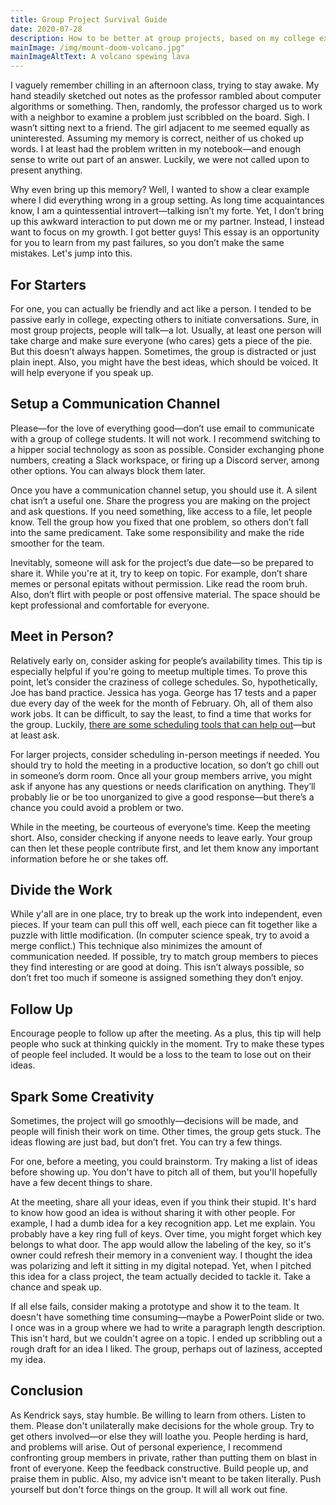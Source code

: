 ```yaml
---
title: Group Project Survival Guide
date: 2020-07-28
description: How to be better at group projects, based on my college experiences.
mainImage: /img/mount-doom-volcano.jpg"
mainImageAltText: A volcano spewing lava
---
```


I vaguely remember chilling in an afternoon class, trying to stay awake. My hand steadily sketched out notes as the professor rambled about computer algorithms or something. Then, randomly, the professor charged us to work with a neighbor to examine a problem just scribbled on the board. Sigh. I wasn’t sitting next to a friend. The girl adjacent to me seemed equally as uninterested. Assuming my memory is correct, neither of us choked up words. I at least had the problem written in my notebook—and enough sense to write out part of an answer. Luckily, we were not called upon to present anything.

Why even bring up this memory? Well, I wanted to show a clear example where I did everything wrong in a group setting. As long time acquaintances know, I am a quintessential introvert—talking isn’t my forte. Yet, I don’t bring up this awkward interaction to put down me or my partner. Instead, I instead want to focus on my growth. I got better guys! This essay is an opportunity for you to learn from my past failures, so you don’t make the same mistakes. Let's jump into this.

## For Starters

For one, you can actually be friendly and act like a person. I tended to be passive early in college, expecting others to initiate conversations. Sure, in most group projects, people will talk—a lot. Usually, at least one person will take charge and make sure everyone (who cares) gets a piece of the pie. But this doesn’t always happen. Sometimes, the group is distracted or just plain inept. Also, you might have the best ideas, which should be voiced. It will help everyone if you speak up.

## Setup a Communication Channel

Please—for the love of everything good—don’t use email to communicate with a group of college students. It will not work. I recommend switching to a hipper social technology as soon as possible. Consider exchanging phone numbers, creating a Slack workspace, or firing up a Discord server, among other options. You can always block them later.

Once you have a communication channel setup, you should use it. A silent chat isn’t a useful one. Share the progress you are making on the project and ask questions. If you need something, like access to a file, let people know. Tell the group how you fixed that one problem, so others don’t fall into the same predicament. Take some responsibility and make the ride smoother for the team. 

Inevitably, someone will ask for the project’s due date—so be prepared to share it. While you're at it, try to keep on topic. For example, don’t share memes or personal epitats without permission. Like read the room bruh. Also, don’t flirt with people or post offensive material. The space should be kept professional and comfortable for everyone.

## Meet in Person?

Relatively early on, consider asking for people’s availability times. This tip is especially helpful if you're going to meetup multiple times. To prove this point, let’s consider the craziness of college schedules. So, hypothetically, Joe has band practice. Jessica has yoga. George has 17 tests and a paper due every day of the week for the month of February. Oh, all of them also work jobs. It can be difficult, to say the least, to find a time that works for the group. Luckily, [there are some scheduling tools that can help out](https://www.when2meet.com/)—but at least ask.

For larger projects, consider scheduling in-person meetings if needed. You should try to hold the meeting in a productive location, so don’t go chill out in someone’s dorm room. Once all your group members arrive, you might ask if anyone has any questions or needs clarification on anything. They’ll probably lie or be too unorganized to give a good response—but there’s a chance you could avoid a problem or two. 

While in the meeting, be courteous of everyone’s time. Keep the meeting short. Also, consider checking if anyone needs to leave early. Your group can then let these people contribute first, and let them know any important information before he or she takes off. 

## Divide the Work

While y'all are in one place, try to break up the work into independent, even pieces. If your team can pull this off well, each piece can fit together like a puzzle with little modification. (In computer science speak, try to avoid a merge conflict.) This technique also minimizes the amount of communication needed. If possible, try to match group members to pieces they find interesting or are good at doing. This isn’t always possible, so don’t fret too much if someone is assigned something they don’t enjoy.

## Follow Up

Encourage people to follow up after the meeting. As a plus, this tip will help people who suck at thinking quickly in the moment. Try to make these types of people feel included. It would be a loss to the team to lose out on their ideas.

## Spark Some Creativity

Sometimes, the project will go smoothly—decisions will be made, and people will finish their work on time. Other times, the group gets stuck. The ideas flowing are just bad, but don’t fret. You can try a few things.

For one, before a meeting, you could brainstorm. Try making a list of ideas before showing up. You don't have to pitch all of them, but you'll hopefully have a few decent things to share.

At the meeting, share all your ideas, even if you think their stupid. It's hard to know how good an idea is without sharing it with other people. For example, I had a dumb idea for a key recognition app. Let me explain. You probably have a key ring full of keys. Over time, you might forget which key belongs to what door. The app would allow the labeling of the key, so it's owner could refresh their memory in a convenient way. I thought the idea was polarizing and left it sitting in my digital notepad. Yet, when I pitched this idea for a class project, the team actually decided to tackle it. Take a chance and speak up.

If all else fails, consider making a prototype and show it to the team. It doesn't have something time consuming—maybe a PowerPoint slide or two. I once was in a group where we had to write a paragraph length description. This isn't hard, but we couldn't agree on a topic. I ended up scribbling out a rough draft for an idea I liked. The group, perhaps out of laziness, accepted my idea.

## Conclusion

As Kendrick says, stay humble. Be willing to learn from others. Listen to them. Please don't unilaterally make decisions for the whole group. Try to get others involved—or else they will loathe you. People herding is hard, and problems will arise. Out of personal experience, I recommend confronting group members in private, rather than putting them on blast in front of everyone. Keep the feedback constructive. Build people up, and praise them in public. Also, my advice isn't meant to be taken literally. Push yourself but don't force things on the group. It will all work out fine.
